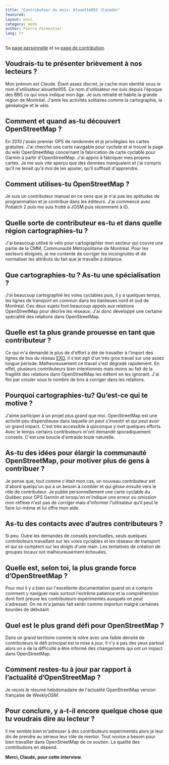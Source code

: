 ```yaml
---
title: "Contributeur du mois: Alouette955 (Canada)"
featured:
layout: post
category: motm
author: Pierre Parmentier
lang: fr
---
```


Sa [page personnelle](https://www.openstreetmap.org/user/Alouette955) et sa [page de contribution](https://hdyc.neis-one.org/?Alouette955).

## Voudrais-tu te présenter brièvement à nos lecteurs ?

Mon prénom est Claude. Étant assez discret, je cache mon identité sous le nom d'utilisateur alouette955. Ce nom d'utilisateur me suis depuis l'époque des BBS ce qui vous indique mon âge. Je suis retraité et habite la grande région de Montréal. J'aime les activités solitaires comme la cartographie, la généalogie et le vélo.

## Comment et quand as-tu découvert OpenStreetMap ?

En 2010 j'avais premier GPS de randonnée et je privilégiais les cartes gratuites. J'ai cherché une carte navigable pour cycliste et ai trouvé la page du wiki OpenStreetMap concernant la fabrication de carte cyclable pour Garmin à partir d'OpenStreetMap. J'ai appris à fabriquer mes propres cartes. Je me suis vite aperçu que des données manquaient et j'ai compris qu'il ne tenait qu'à moi de les ajouter, qu'il suffisait d'apprendre.

## Comment utilises-tu OpenStreetMap ?

Je suis un contributeur manuel en ce sens que je n'ai pas les aptitudes de programmation et je contribue dans les éditeurs. J'ai commencé avec Potlatch 2 puis me suis frotté à JOSM puis récemment à iD.

## Quelle sorte de contributeur es-tu et dans quelle région cartographies-tu ?

J'ai beaucoup utilisé le vélo pour cartographier mon secteur qui couvre une partie de la CMM, Communauté Métropolitaine de Montréal. Pour les secteurs éloignés, je me contente de corriger les incongruités et de normaliser les attributs du fait que je travaille à distance.

## Que cartographies-tu ? As-tu une spécialisation ?

J'ai beaucoup cartographié les voies cyclables puis, il y a quelques temps, les lignes de transport en commun dans les banlieues nord et sud de Montréal. Ces deux sujets font beaucoup appels aux relations OpenStreetMap pour décrire les réseaux. J'ai donc développé une certaine spécialité des relations dans OpenStreetMap.

## Quelle est ta plus grande prouesse en tant que contributeur ?

Ce qui m'a demandé le plus de d'effort a été de travailler à l'import des lignes de bus du réseau [EXO](https://exo.quebec/fr). Il s'est agit d'un très gros travail sur une assez longue période. Malheureusement ce travail s'est dégradé rapidement. En effet, plusieurs contributeurs bien intentionnés mais moins au fait de la fragilité des relations dans OpenStreetMap les éditent en les ignorant. J'ai fini par crouler sous le nombre de bris à corriger dans les relations.

## Pourquoi cartographies-tu? Qu’est-ce qui te motive ?

J'aime participer à un projet plus grand que moi. OpenStreetMap est une activité peu dispendieuse dans laquelle on peut s'investir et qui peut avoir un grand impact. C'est très accessible à quiconque y met quelques efforts. Avec le temps certains contributeurs m'ont demandé sporadiquement conseils.
C'est une boucle d'entraide toute naturelle.

## As-tu des idées pour élargir la communauté OpenStreetMap, pour motiver plus de gens à contribuer ?

Je pense que, tout comme c'était mon cas, un nouveau contributeur est d'abord quelqu'un qui a un besoin à combler et qui glisse ensuite vers le rôle de contributeur.
Je publie personnellement une carte cyclable du Québec pour GPS Garmin et lorsqu'on m'indique une erreur ou omission mon réflexe n'est pas de corriger mais
d'informer l'utilisateur qu'il peut le faire lui-même et lui offre mon aide.

## As-tu des contacts avec d’autres contributeurs ?

Si peu. Outre les demandes de conseils ponctuelles, seuls quelques contributeurs travaillant sur les voies cyclables et les réseaux de transport et qui se comptent sur les doigts d'une main. Les tentatives de création de groupes locaux ont malheureusement échouées.

## Quelle est, selon toi, la plus grande force d’OpenStreetMap ?

Pour moi il y a bien sur l'excellente documentation quand on a compris comment y naviguer mais surtout l'extrême patience et la compréhension dont font preuve les contributeurs expérimentés auxquels on peut s'adresser. On ne m'a jamais fait sentir comme importun malgré certaines bourdes de débutant.

## Quel est le plus grand défi pour OpenStreetMap ?

Dans un grand territoire comme le nôtre avec une faible densité de contributeurs le défi principal est la mise à jour. Il n'y a pas des yeux partout alors on a de la difficulté à être informé des changements qui ont un impact dans OpenStreetMap.

## Comment restes-tu à jour par rapport à l’actualité d’OpenStreetMap ?

Je reçois le résumé hebdomadaire de l'actualité OpenStreetMap version française de _WeeklyOSM_.

## Pour conclure, y a-t-il encore quelque chose que tu voudrais dire au lecteur ?

Il me semble bien m'adresser à des contributeurs expérimentés alors je leur dis de prendre  au sérieux leur rôle de mentor. Tout novice a besoin pour bien travailler dans OpenStreetMap de ce soutien. La qualité des contributions en dépend.

**Merci, Claude, pour cette interview.**
